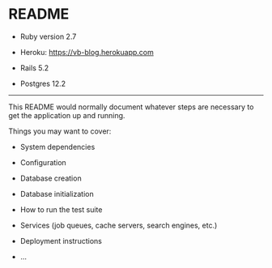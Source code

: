 # README


* Ruby version 2.7

* Heroku: https://vb-blog.herokuapp.com

* Rails 5.2

* Postgres 12.2

-----

This README would normally document whatever steps are necessary to get the
application up and running.

Things you may want to cover:


* System dependencies

* Configuration

* Database creation

* Database initialization

* How to run the test suite

* Services (job queues, cache servers, search engines, etc.)

* Deployment instructions

* ...
